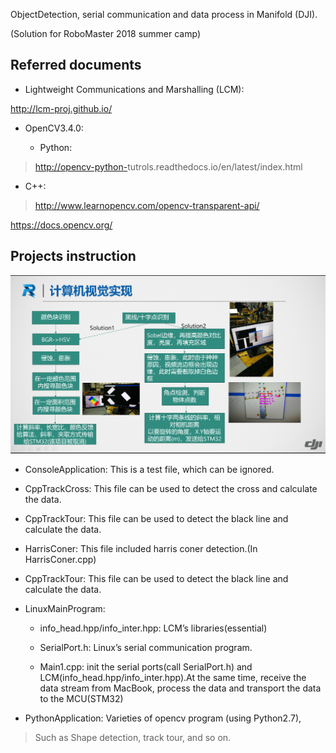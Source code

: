 ObjectDetection, serial communication and data process in Manifold (DJI).

(Solution for RoboMaster 2018 summer camp)

Referred documents
------------------

-   Lightweight Communications and Marshalling (LCM):

http://lcm-proj.github.io/

-   OpenCV3.4.0:

    -   Python:

>   <http://opencv-python->tutrols.readthedocs.io/en/latest/index.html

-   C++:

>   <http://www.learnopencv.com/opencv-transparent-api/>

https://docs.opencv.org/

Projects instruction
--------------------

![](media/9ba87b08005764e67dfdc461fbf1d53f.png)

-   ConsoleApplication: This is a test file, which can be ignored.

-   CppTrackCross: This file can be used to detect the cross and calculate the
    data.

-   CppTrackTour: This file can be used to detect the black line and calculate
    the data.

-   HarrisConer: This file included harris coner detection.(In HarrisConer.cpp)

-   CppTrackTour: This file can be used to detect the black line and calculate
    the data.

-   LinuxMainProgram:

    -   info_head.hpp/info_inter.hpp: LCM’s libraries(essential)

    -   SerialPort.h: Linux’s serial communication program.

    -   Main1.cpp: init the serial ports(call SerialPort.h) and
        LCM(info_head.hpp/info_inter.hpp).At the same time, receive the data
        stream from MacBook, process the data and transport the data to the
        MCU(STM32)

-   PythonApplication: Varieties of opencv program (using Python2.7),

>   Such as Shape detection, track tour, and so on.
